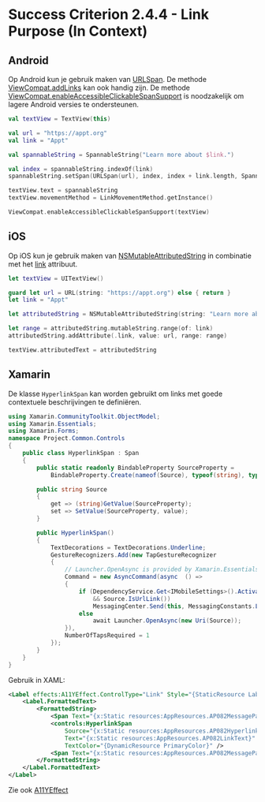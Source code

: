 # Success Criterion 2.4.4 - Link Purpose (In Context)

## Android

Op Android kun je gebruik maken van [URLSpan](https://developer.android.com/reference/android/text/style/URLSpan.html). De methode [ViewCompat.addLinks](https://developer.android.com/reference/android/text/util/Linkify#addLinks(android.text.Spannable,%20int)) kan ook handig zijn. De methode [ViewCompat.enableAccessibleClickableSpanSupport](https://developer.android.com/reference/androidx/core/view/ViewCompat#enableAccessibleClickableSpanSupport(android.view.View)) is noodzakelijk om lagere Android versies te ondersteunen.

```kotlin
val textView = TextView(this)

val url = "https://appt.org"
val link = "Appt"

val spannableString = SpannableString("Learn more about $link.")

val index = spannableString.indexOf(link)
spannableString.setSpan(URLSpan(url), index, index + link.length, Spanned.SPAN_EXCLUSIVE_EXCLUSIVE)

textView.text = spannableString
textView.movementMethod = LinkMovementMethod.getInstance()

ViewCompat.enableAccessibleClickableSpanSupport(textView)
```

## iOS

Op iOS kun je gebruik maken van [NSMutableAttributedString](https://developer.apple.com/documentation/foundation/nsmutableattributedstring) in combinatie met het [link](https://developer.apple.com/documentation/foundation/nsattributedstring/key/1535719-link) attribuut.

```swift
let textView = UITextView()

guard let url = URL(string: "https://appt.org") else { return }
let link = "Appt"

let attributedString = NSMutableAttributedString(string: "Learn more about \(link).")

let range = attributedString.mutableString.range(of: link)
attributedString.addAttribute(.link, value: url, range: range)

textView.attributedText = attributedString
```

## Xamarin

De klasse `HyperlinkSpan` kan worden gebruikt om links met goede contextuele beschrijvingen te definiëren.

```csharp
using Xamarin.CommunityToolkit.ObjectModel;
using Xamarin.Essentials;
using Xamarin.Forms;
namespace Project.Common.Controls
{
    public class HyperlinkSpan : Span
    {
        public static readonly BindableProperty SourceProperty =
            BindableProperty.Create(nameof(Source), typeof(string), typeof(HyperlinkSpan));

        public string Source
        {
            get => (string)GetValue(SourceProperty);
            set => SetValue(SourceProperty, value);
        }

        public HyperlinkSpan()
        {
            TextDecorations = TextDecorations.Underline;
            GestureRecognizers.Add(new TapGestureRecognizer
            {
                // Launcher.OpenAsync is provided by Xamarin.Essentials.
                Command = new AsyncCommand(async  () =>
                {
                    if (DependencyService.Get<IMobileSettings>().ActivationStatus == ActivationStatus.Activated
                        && Source.IsUrlLink())
                        MessagingCenter.Send(this, MessagingConstants.LaunchUrl, Source);
                    else
                        await Launcher.OpenAsync(new Uri(Source));
                }),
                NumberOfTapsRequired = 1
            });
        }
    }
}
```

Gebruik in XAML:

```xml
<Label effects:A11YEffect.ControlType="Link" Style="{StaticResource LabelRegular}">
    <Label.FormattedText>
        <FormattedString>
            <Span Text="{x:Static resources:AppResources.AP082MessagePart2}" />
            <controls:HyperlinkSpan
                Source="{x:Static resources:AppResources.AP082Hyperlink}"
                Text="{x:Static resources:AppResources.AP082LinkText}"
                TextColor="{DynamicResource PrimaryColor}" />
            <Span Text="{x:Static resources:AppResources.AP082MessagePart3}" />
        </FormattedString>
    </Label.FormattedText>
</Label>
```

Zie ook [A11YEffect](./A11YEffect.md)
